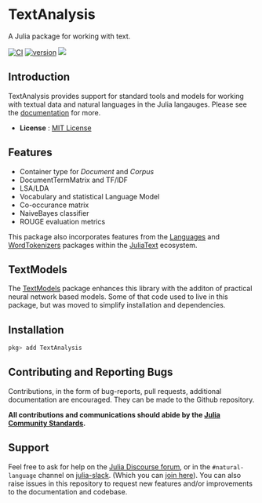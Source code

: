 # TextAnalysis

A Julia package for working with text.

[![CI](https://github.com/juliatext/TextAnalysis/workflows/CI/badge.svg?branch=master)](https://github.com/JuliaText/TextAnalysis.jl/actions?query=workflow%3ACI)
[![version](https://juliahub.com/docs/TextAnalysis/version.svg)](https://juliahub.com/ui/Packages/TextAnalysis/5Mwet)
[![](https://img.shields.io/badge/docs-stable-blue.svg)](https://juliahub.com/docs/TextAnalysis/5Mwet) 

## Introduction

TextAnalysis provides support for standard tools and models for working with textual data and natural languages in the Julia langauges. Please see the [documentation](https://juliahub.com/docs/TextAnalysis/5Mwet) for more.

- **License** : [MIT License](https://github.com/JuliaText/TextAnalysis.jl/blob/master/LICENSE.md)

## Features

* Container type for *Document* and *Corpus*
* DocumentTermMatrix and TF/IDF
* LSA/LDA
* Vocabulary and statistical Language Model
* Co-occurance matrix
* NaiveBayes classifier
* ROUGE evaluation metrics

This package also incorporates features from the [Languages](https://juliahub.com/ui/Packages/Languages/w1H1r) and [WordTokenizers](https://juliahub.com/ui/Packages/WordTokenizers/wKkKC) packages within the [JuliaText](https://github.com/JuliaText) ecosystem. 

## TextModels

The [TextModels](https://github.com/JuliaText/TextModels.jl) package enhances this library with the additon of practical neural network based models. Some of that code used to live in this package, but was moved to simplify installation and dependencies. 

## Installation

```julia
pkg> add TextAnalysis
```

## Contributing and Reporting Bugs

Contributions, in the form of bug-reports, pull requests, additional documentation are encouraged. They can be made to the Github repository.

**All contributions and communications should abide by the [Julia Community Standards](https://julialang.org/community/standards/).**

## Support

Feel free to ask for help on the [Julia Discourse forum](https://discourse.julialang.org/), or in the `#natural-language` channel on [julia-slack](https://julialang.slack.com). (Which you can [join here](https://slackinvite.julialang.org/)). You can also raise issues in this repository to request new features and/or improvements to the documentation and codebase.

